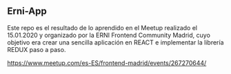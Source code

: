 ## Erni-App

Este repo es el resultado de lo aprendido en el Meetup realizado el 15.01.2020 y organizado por la ERNI Frontend Community Madrid, cuyo objetivo era crear una sencilla aplicación en REACT e implementar la librería REDUX paso a paso.

https://www.meetup.com/es-ES/frontend-madrid/events/267270644/
